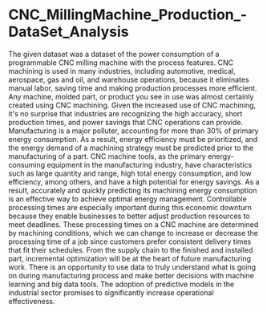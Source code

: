 # CNC_MillingMachine_Production_-DataSet_Analysis
The given dataset was a dataset of the power consumption of a programmable CNC milling  machine with the process features.
CNC machining is used in many industries, including automotive, medical, aerospace, gas and 
oil, and warehouse operations, because it eliminates manual labor, saving time and making 
production processes more efficient. Any machine, molded part, or product you see in use was 
almost certainly created using CNC machining. Given the increased use of CNC machining, it's 
no surprise that industries are recognizing the high accuracy, short production times, and power 
savings that CNC operations can provide.
Manufacturing is a major polluter, accounting for more than 30% of primary energy 
consumption. As a result, energy efficiency must be prioritized, and the energy demand of a 
machining strategy must be predicted prior to the manufacturing of a part. CNC machine 
tools, as the primary energy-consuming equipment in the manufacturing industry, have 
characteristics such as large quantity and range, high total energy consumption, and low 
efficiency, among others, and have a high potential for energy savings. As a result, accurately 
and quickly predicting its machining energy consumption is an effective way to achieve optimal 
energy management.
Controllable processing times are especially important during this economic downturn because 
they enable businesses to better adjust production resources to meet deadlines. These 
processing times on a CNC machine are determined by machining conditions, which we can 
change to increase or decrease the processing time of a job since customers prefer consistent 
delivery times that fit their schedules.
From the supply chain to the finished and installed part, incremental optimization will be at the 
heart of future manufacturing work. There is an opportunity to use data to truly understand what 
is going on during manufacturing process and make better decisions with machine learning and 
big data tools. The adoption of predictive models in the industrial sector promises to 
significantly increase operational effectiveness.
